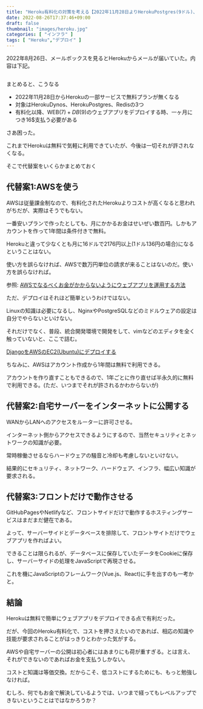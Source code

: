 ```yaml
---
title: "Heroku有料化の対策を考える【2022年11月28日よりHerokuPostgres(9ドル)、HerokuDynos(7ドル)の有料化】"
date: 2022-08-26T17:37:46+09:00
draft: false
thumbnail: "images/heroku.jpg"
categories: [ "インフラ" ]
tags: [ "Heroku","デプロイ" ]
---
```


2022年8月26日、メールボックスを見るとHerokuからメールが届いていた。内容は下記。

<div class="img-center"><img src="/images/Screenshot from 2022-08-26 17-38-19.png" alt=""></div>

まとめると、こうなる

- 2022年11月28日からHerokuの一部サービスで無料プランが無くなる
- 対象はHerokuDynos、HerokuPostgres、Redisの3つ
- 有料化以降、WEB(7$)+DB(9$)のウェブアプリをデプロイする時、一ヶ月につき16$支払う必要がある

さあ困った。

これまでHerokuは無料で気軽に利用できていたが、今後は一切それが許されなくなる。

そこで代替案をいくらかまとめておく

## 代替案1:AWSを使う

AWSは従量課金制なので、有料化されたHerokuよりコストが高くなると思われがちだが、実際はそうでもない。

一番安いプランで作ったとしても、月にかかるお金はせいぜい数百円。しかもアカウントを作って1年間は条件付きで無料。

Herokuと違って少なくとも月に16ドルで2176円以上(1ドル136円の場合)になるということはない。

使い方を誤らなければ、AWSで数万円単位の請求が来ることはないのだ。使い方を誤らなければ。

参照: [AWSでなるべくお金がかからないようにウェブアプリを運用する方法](/post/aws-do-not-spend-money/)

ただ、デプロイはそれほど簡単というわけではない。

Linuxの知識は必要になるし、NginxやPostgreSQLなどのミドルウェアの設定は自分でやらないといけない。

それだけでなく、普段、統合開発環境で開発をして、vimなどのエディタを全く触っていないと、ここで詰む。

[DjangoをAWSのEC2(Ubuntu)にデプロイする](/post/django-deploy-ec2/)

ちなみに、AWSはアカウント作成から1年間は無料で利用できる。

アカウントを作り直すこともできるので、1年ごとに作り直せば半永久的に無料で利用できる。(ただ、いつまでそれが許されるかわからないが)

## 代替案2:自宅サーバーをインターネットに公開する

WANからLANへのアクセスをルーターに許可させる。

インターネット側からアクセスできるようにするので、当然セキュリティとネットワークの知識が必要。

常時稼働させるならハードウェアの騒音と冷却も考慮しないといけない。

結果的にセキュリティ、ネットワーク、ハードウェア、インフラ、幅広い知識が要求される。

## 代替案3:フロントだけで動作させる

GitHubPagesやNetlifyなど、フロントサイドだけで動作するホスティングサービスはまだまだ健在である。

よって、サーバーサイドとデータベースを排除して、フロントサイトだけでウェブアプリを作ればよい。

できることは限られるが、データベースに保存していたデータをCookieに保存し、サーバーサイドの処理をJavaScriptで再現させる。

これを機にJavaScriptのフレームワーク(Vue.js、React)に手を出すのも一考かと。


## 結論

Herokuは無料で簡単にウェブアプリをデプロイできる点で有利だった。

だが、今回のHeroku有料化で、コストを押さえたいのであれば、相応の知識や技能が要求されることがはっきりとわかった気がする。

AWSや自宅サーバーの公開は初心者にはあまりにも荷が重すぎる。とは言え、それができないのであればお金を支払うしかない。

コストと知識は等価交換。だからこそ、低コストにするためにも、もっと勉強しなければ。

むしろ、何でもお金で解決しているようでは、いつまで経ってもレベルアップできないということはではなかろうか？

